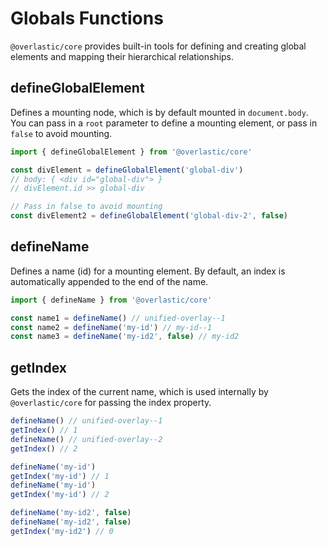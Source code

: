 # Globals Functions

`@overlastic/core` provides built-in tools for defining and creating global elements and mapping their hierarchical relationships.

## defineGlobalElement

Defines a mounting node, which is by default mounted in `document.body`. You can pass in a `root` parameter to define a mounting element, or pass in `false` to avoid mounting.

```ts
import { defineGlobalElement } from '@overlastic/core'

const divElement = defineGlobalElement('global-div')
// body: { <div id="global-div"> }
// divElement.id >> global-div

// Pass in false to avoid mounting
const divElement2 = defineGlobalElement('global-div-2', false)
```

## defineName

Defines a name (id) for a mounting element. By default, an index is automatically appended to the end of the name.

```ts
import { defineName } from '@overlastic/core'

const name1 = defineName() // unified-overlay--1
const name2 = defineName('my-id') // my-id--1
const name3 = defineName('my-id2', false) // my-id2
```

## getIndex

Gets the index of the current name, which is used internally by `@overlastic/core` for passing the index property.

```ts
defineName() // unified-overlay--1
getIndex() // 1
defineName() // unified-overlay--2
getIndex() // 2

defineName('my-id')
getIndex('my-id') // 1
defineName('my-id')
getIndex('my-id') // 2

defineName('my-id2', false)
defineName('my-id2', false)
getIndex('my-id2') // 0
```
